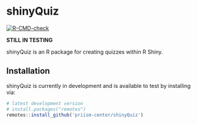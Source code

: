 # shinyQuiz

<!-- badges: start -->
[![R-CMD-check](https://github.com/joemarlo/shinyQuiz/actions/workflows/R-CMD-check.yaml/badge.svg)](https://github.com/joemarlo/shinyQuiz/actions/workflows/R-CMD-check.yaml)
<!-- badges: end -->

**STILL IN TESTING**

shinyQuiz is an R package for creating quizzes within R Shiny.


## Installation

shinyQuiz is currently in development and is available to test by installing via:

``` r
# latest development version
# install.packages("remotes")
remotes::install_github('priism-center/shinyQuiz')
```
